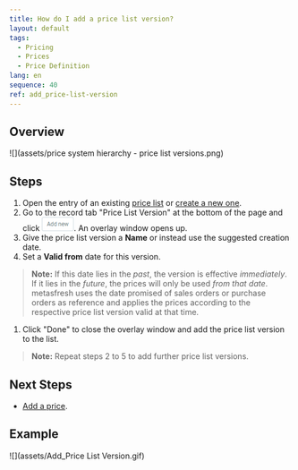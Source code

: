 ```yaml
---
title: How do I add a price list version?
layout: default
tags:
  - Pricing
  - Prices
  - Price Definition
lang: en
sequence: 40
ref: add_price-list-version
---
```


## Overview
![](assets/price system hierarchy - price list versions.png)

## Steps
1. Open the entry of an existing [price list](Menu) or [create a new one](Add_price-list).
1. Go to the record tab "Price List Version" at the bottom of the page and click ![](assets/Add_New_Button.png). An overlay window opens up.
1. Give the price list version a **Name** or instead use the suggested creation date.
1. Set a **Valid from** date for this version.
 >**Note:** If this date lies in the *past*, the version is effective *immediately*. If it lies in the *future*, the prices will only be used *from that date*. metasfresh uses the date promised of sales orders or purchase orders as reference and applies the prices according to the respective price list version valid at that time.

1. Click "Done" to close the overlay window and add the price list version to the list.
 >**Note:** Repeat steps 2 to 5 to add further price list versions.

## Next Steps
- [Add a price](Add_price).

## Example
![](assets/Add_Price List Version.gif)
